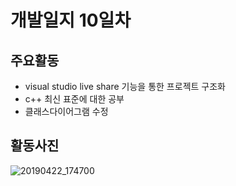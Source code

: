 # 개발일지 10일차  

## 주요활동
- visual studio live share 기능을 통한 프로젝트 구조화
- c++ 최신 표준에 대한 공부
- 클래스다이어그램 수정

## 활동사진
![20190422_174700](https://user-images.githubusercontent.com/33976477/56495509-fa149800-6530-11e9-8461-4495fafcef39.jpg)


